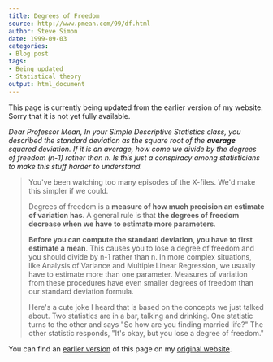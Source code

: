 ```yaml
---
title: Degrees of Freedom
source: http://www.pmean.com/99/df.html
author: Steve Simon
date: 1999-09-03
categories:
- Blog post
tags:
- Being updated
- Statistical theory
output: html_document
---
```


This page is currently being updated from the earlier version of my website. Sorry that it is not yet fully available.

*Dear Professor Mean, In your Simple Descriptive Statistics class, you
described the standard deviation as the square root of the **average**
squared deviation. If it is an average, how come we divide by the
degrees of freedom (n-1) rather than n. Is this just a conspiracy among
statisticians to make this stuff harder to understand.*

> You've been watching too many episodes of the X-files. We'd make
> this simpler if we could.
>
> Degrees of freedom is a **measure of how much precision an estimate of
> variation has**. A general rule is that **the degrees of freedom
> decrease when we have to estimate more parameters**.
>
> **Before you can compute the standard deviation, you have to first
> estimate a mean**. This causes you to lose a degree of freedom and you
> should divide by n-1 rather than n. In more complex situations, like
> Analysis of Variance and Multiple Linear Regression, we usually have
> to estimate more than one parameter. Measures of variation from these
> procedures have even smaller degrees of freedom than our standard
> deviation formula.
>
> Here's a cute joke I heard that is based on the concepts we just
> talked about. Two statistics are in a bar, talking and drinking. One
> statistic turns to the other and says "So how are you finding married
> life?" The other statistic responds, "It's okay, but you lose a
> degree of freedom."

You can find an [earlier version][sim1] of this page on my [original website][sim2].

[sim1]: http://www.pmean.com/99/df.html
[sim2]: http://www.pmean.com/original_site.html

